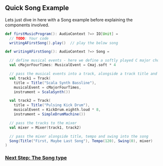 ## Quick Song Example

Lets just dive in here with a Song example before explaining the components involved.


```scala 3
def firstMusicProgram(): AudioContext ?=> IO[Unit] =
  // TODO: Your code
  writingAFirstSong().play()  // play the below song

def writingAFirstSong(): AudioContext ?=> Song =

  // define musical events - here we define a softly played C major chord repeated 4 times
  val cMajorFourTimes: MusicalEvent = Cmaj.soft * 4

  // pass the musical events into a track, alongside a track title and an instrument to play the musical events with
  val track1 = Track(
    title = Title("Scala Synth Bassline"),
    musicalEvent = cMajorFourTimes,
    instrument = ScalaSynth())

  val track2 = Track(
    title = Title("Pulsing Kick Drum"),
    musicalEvent = KickDrum.eighth.loud * 8,
    instrument = SimpleDrumMachine())

  // pass the tracks to the mixer
  val mixer = Mixer(track1, track2)

  // pass the mixer alongside title, tempo and swing into the song
  Song(Title("First, Maybe Last Song"), Tempo(120), Swing(0), mixer)
)
```

### [Next Step: The Song type](../music-dsl/songs.md)

